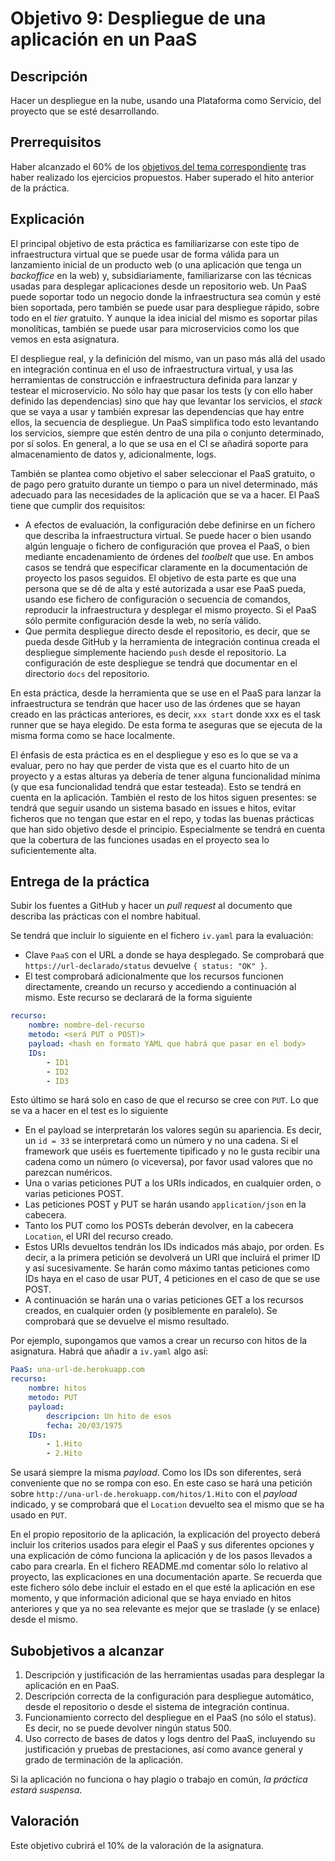 # Objetivo 9: Despliegue de una aplicación en un PaaS

## Descripción

Hacer un despliegue en la nube, usando una Plataforma como Servicio,
del proyecto que se esté desarrollando.

## Prerrequisitos

Haber alcanzado el 60% de los
[objetivos del tema correspondiente](../temas/PaaS) tras haber realizado los
ejercicios propuestos. Haber superado el hito anterior de la práctica.

## Explicación

El principal objetivo de esta práctica es familiarizarse con este tipo
de infraestructura virtual que se puede usar de forma válida para un
lanzamiento inicial de un producto web (o una aplicación que tenga un
*backoffice* en la web) y, subsidiariamente, familiarizarse con las
técnicas usadas para desplegar aplicaciones desde un repositorio
web. Un PaaS puede soportar todo un negocio donde la infraestructura
sea común y esté bien soportada, pero también se puede usar para
despliegue rápido, sobre todo en el *tier* gratuito. Y aunque la idea
inicial del mismo es soportar pilas monolíticas, también se puede usar
para microservicios como los que vemos en esta asignatura.

El despliegue real, y la definición del mismo, van un paso más allá
del usado en integración continua en el uso de infraestructura
virtual, y usa las herramientas de construcción e infraestructura
definida para lanzar y testear el microservicio. No sólo hay que pasar
los tests (y con ello haber definido las dependencias) sino que hay
que levantar los servicios, el *stack* que se vaya a usar y también
expresar las dependencias que hay entre ellos, la secuencia de
despliegue. Un PaaS simplifica todo esto levantando los servicios,
siempre que estén dentro de una pila o conjunto determinado, por sí
solos. En general, a lo que se usa en el CI se añadirá soporte para
almacenamiento de datos y, adicionalmente, logs.

También se plantea como objetivo el saber seleccionar el PaaS
gratuito, o de pago pero gratuito durante un tiempo o para un nivel
determinado, más adecuado para las necesidades de la aplicación que se
va a hacer. El PaaS tiene que cumplir dos requisitos:

* A efectos de evaluación, la configuración debe definirse en un
  fichero que describa la infraestructura virtual. Se puede hacer o
  bien usando algún lenguaje o fichero de configuración que provea el
  PaaS, o bien mediante encadenamiento de órdenes del *toolbelt* que
  use. En ambos casos se tendrá que especificar claramente en la
  documentación de proyecto los pasos seguidos. El objetivo de esta
  parte es que una persona que se dé de alta y esté autorizada a usar
  ese PaaS pueda, usando ese fichero de configuración o secuencia de
  comandos, reproducir la infraestructura y desplegar el mismo
  proyecto. Si el PaaS sólo permite configuración desde la web, no
  sería válido.
* Que permita despliegue directo desde el repositorio, es decir, que
  se pueda desde GitHub y la herramienta de integración continua
  creada el despliegue simplemente haciendo `push` desde el
  repositorio. La configuración de este despliegue se tendrá que
  documentar en el directorio `docs` del repositorio.

En esta práctica, desde la herramienta que se use en el PaaS para
lanzar la infraestructura se tendrán que hacer uso de las órdenes que
se hayan creado en las prácticas anteriores, es decir, `xxx start`
donde xxx es el task runner que se haya elegido. De esta forma te
aseguras que se ejecuta de la misma forma como se hace localmente.

El énfasis de esta práctica es en el despliegue y eso es lo que se va
a evaluar, pero no hay que perder de vista que es el cuarto hito de un
proyecto y a estas alturas ya debería de tener alguna funcionalidad
mínima (y que esa funcionalidad tendrá que estar testeada). Esto se
tendrá en cuenta en la aplicación. También el resto de
los hitos siguen presentes: se tendrá que seguir usando un sistema
basado en issues e hitos, evitar ficheros que no tengan que estar en
el repo, y todas las buenas prácticas que han sido objetivo desde el
principio. Especialmente se tendrá en cuenta que la cobertura de las
funciones usadas en el proyecto sea lo suficientemente alta.

## Entrega de la práctica

Subir los fuentes a GitHub y hacer un *pull request* al documento que describa
las prácticas con el nombre habitual.

Se tendrá que incluir lo siguiente en el fichero `iv.yaml` para la
evaluación:

* Clave `PaaS` con el URL a donde se haya desplegado. Se comprobará
  que `https://url-declarado/status` devuelve `{ status: "OK" }`.
* El test comprobará adicionalmente que los recursos funcionen
  directamente, creando un recurso y accediendo a continuación al
  mismo. Este recurso se declarará de la forma siguiente

```yaml
recurso:
    nombre: nombre-del-recurso
    metodo: <será PUT o POST)>
    payload: <hash en formato YAML que habrá que pasar en el body>
    IDs:
        - ID1
        - ID2
        - ID3
```

Esto último se hará solo en caso de que el recurso se cree con
`PUT`. Lo que se va a hacer en el test es lo siguiente

* En el payload se interpretarán los valores según su apariencia. Es
  decir, un `id = 33` se interpretará como un número y no una
  cadena. Si el framework que uséis es fuertemente tipificado y no le
  gusta recibir una cadena como un número (o viceversa), por favor
  usad valores que no parezcan numéricos.
* Una o varias peticiones PUT a los URIs indicados, en cualquier
  orden, o varias peticiones POST.
* Las peticiones POST y PUT se harán usando `application/json` en la
  cabecera.
* Tanto los PUT como los POSTs deberán devolver, en la cabecera
  `Location`, el URI del recurso creado.
* Estos URIs devueltos tendrán los IDs indicados más abajo, por
  orden. Es decir, a la primera petición se devolverá un URI que
  incluirá el primer ID y así sucesivamente. Se harán como máximo
  tantas peticiones como IDs haya en el caso de usar PUT, 4 peticiones
  en el caso de que se use POST.
* A continuación se harán una o varias peticiones GET a los recursos
  creados, en cualquier orden (y posiblemente en paralelo). Se
  comprobará que se devuelve el mismo resultado.

Por ejemplo, supongamos que vamos a crear un recurso con hitos de la
asignatura. Habrá que añadir a `iv.yaml` algo así:

```yaml
PaaS: una-url-de.herokuapp.com
recurso:
    nombre: hitos
    metodo: PUT
    payload:
        descripcion: Un hito de esos
        fecha: 20/03/1975
    IDs:
        - 1.Hito
        - 2.Hito
```

Se usará siempre la misma *payload*. Como los IDs son diferentes, será
conveniente que no se rompa con eso. En este caso se hará una petición
sobre `http://una-url-de.herokuapp.com/hitos/1.Hito` con el *payload*
indicado, y se comprobará que el `Location` devuelto sea el mismo que
se ha usado en `PUT`.

En el propio repositorio de la aplicación, la explicación del proyecto deberá
incluir los criterios usados para elegir el PaaS y sus diferentes opciones y
una explicación de cómo funciona la aplicación y de los pasos llevados a cabo
para crearla. En el fichero README.md comentar sólo lo relativo al proyecto,
las explicaciones en una documentación aparte. Se recuerda que este fichero
sólo debe incluir el estado en el que esté la aplicación en ese momento, y que
información adicional que se haya enviado en hitos anteriores y que ya no sea
relevante es mejor que se traslade (y se enlace) desde el mismo.

## Subobjetivos a alcanzar

1. Descripción y justificación de las herramientas usadas
   para desplegar la aplicación en en PaaS.
2. Descripción correcta de la configuración para despliegue
   automático, desde el repositorio o desde el sistema de integración
   continua.
3. Funcionamiento correcto del despliegue en el PaaS (no sólo el
   status). Es decir, no se puede devolver ningún status 500.
4. Uso correcto de bases de datos y logs dentro del PaaS,
   incluyendo su justificación y pruebas de prestaciones, así como
   avance general y grado de terminación de la aplicación.

Si la aplicación no funciona o hay plagio o trabajo en común, *la práctica
estará suspensa*.

## Valoración

Este objetivo cubrirá el 10% de la valoración de la asignatura.
